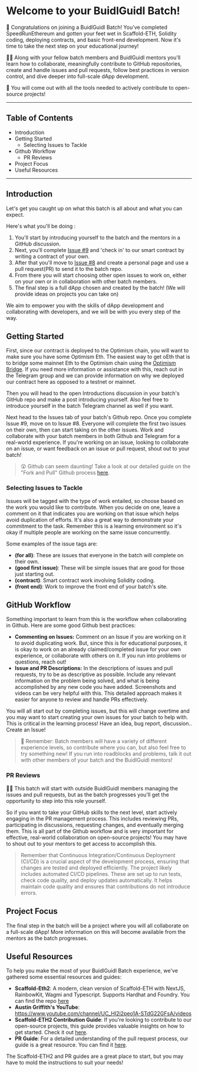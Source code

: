 # Welcome to your BuidlGuidl Batch!

🧨 Congratulations on joining a BuidlGuidl Batch! You've completed SpeedRunEthereum and gotten your feet wet in Scaffold-ETH, Solidity coding, deploying contracts, and basic front-end development.  Now it's time to take the next step on your educational journey!  

🧙‍♂️ Along with your fellow batch members and BuidlGuidl mentors you'll learn how to collaborate, meaningfully contribute to GitHub repositories, create and handle issues and pull requests, follow best practices in version control, and dive deeper into full-scale dApp development.

🔨 You will come out with all the tools needed to actively contribute to open-source projects!

---

## Table of Contents
- Introduction
- Getting Started
  - Selecting Issues to Tackle
- Github Workflow
  - PR Reviews
- Project Focus
- Useful Resources

---

## Introduction
Let's get you caught up on what this batch is all about and what you can expect.

Here's what you'll be doing :
1. You'll start by introducing yourself to the batch and the mentors in a GitHub discussion.
2. Next, you'll complete [Issue #9](/../../issues/9) and 'check in' to our smart contract by writing a contract of your own.
3. After that you'll move to [Issue #8](/../../issues/8) and create a personal page and use a pull request(PR) to send it to the batch repo.
4. From there you will start choosing other open issues to work on, either on your own or in collaboration with other batch members.
5. The final step is a full dApp chosen and created by the batch! (We will provide ideas on projects you can take on)

We aim to empower you with the skills of dApp development and collaborating with developers, and we will be with you every step of the way.

## Getting Started

First, since our contract is deployed to the Optimism chain, you will want to make sure you have some Optimism Eth.  The easiest way to get oEth that is to bridge some mainnet Eth to the Optimism chain using the [Optimism Bridge](https://app.optimism.io/bridge/deposit).  If you need more information or assistance with this, reach out in the Telegram group and we can provide information on why we deployed our contract here as opposed to a testnet or mainnet.

Then you will head to the open Introductions discussion in your batch's GitHub repo and make a post introducing yourself.  Also feel free to introduce yourself in the batch Telegram channel as well if you want.

Next head to the Issues tab of your batch's Github repo.  Once you complete Issue #9, move on to Issue #8.  Everyone will complete the first two issues on their own, then can start taking on the other issues.  Work and collaborate with your batch members in both Github and Telegram for a real-world experience.  If you're working on an issue, looking to collaborate on an issue, or want feedback on an issue or pull request, shout out to your batch!

> 😲 Github can seem daunting! Take a look at our detailed guide on the "Fork and Pull" Github process [here](https://gist.github.com/ZakGriffith/69d1eb8baebddd7d370b87a65a7e3ec0).

### Selecting Issues to Tackle

Issues will be tagged with the type of work entailed, so choose based on the work you would like to contribute.  When you decide on one, leave a comment on it that indicates you are working on that issue which helps avoid duplication of efforts. It's also a great way to demonstrate your commitment to the task. Remember this is a learning environment so it's okay if multiple people are working on the same issue concurrently. 

Some examples of the issue tags are:
- **(for all)**: These are issues that everyone in the batch will complete on their own.
- **(good first issue)**:  These will be simple issues that are good for those just starting out.
- **(contract)**:  Smart contract work involving Solidity coding.
- **(front end)**:  Work to improve the front end of your batch's site.

## GitHub Workflow

Something important to learn from this is the workflow when collaborating in Github. Here are some good Github best practices:
- **Commenting on Issues:** Comment on an Issue if you are working on it to avoid duplicating work.  But, since this is for educational purposes, it is okay to work on an already claimed/completed issue for your own experience, or collaborate with others on it.  If you run into problems or questions, reach out!
- **Issue and PR Descriptions:** In the descriptions of issues and pull requests, try to be as descriptive as possible.  Include any relevant information on the problem being solved, and what is being accomplished by any new code you have added.  Screenshots and videos can be very helpful with this.  This detailed approach makes it easier for anyone to review and handle PRs effectively.

You will all start out by completing issues, but this will change overtime and you may want to start creating your own issues for your batch to help with. This is critical in the learning process!  Have an idea, bug report, discussion..  Create an Issue!

> 🚦 Remember: Batch members will have a variety of different experience levels, so contribute where you can, but also feel free to try something new!  If you run into roadblocks and problems, talk it out with other members of your batch and the BuidlGuidl mentors!

### PR Reviews

👷‍♂️ This batch will start with outside BuidlGuidl members managing the issues and pull requests, but as the batch progresses you'll get the opportunity to step into this role yourself.

So if you want to take your GitHub skills to the next level, start actively engaging in the PR management process. This includes reviewing PRs, participating in discussions, requesting changes, and eventually merging them. This is all part of the Github workflow and is very important for effective, real-world collaboration on open-source projects!  You may have to shout out to your mentors to get access to accomplish this.

 > Remember that Continuous Integration/Continuous Deployment (CI/CD) is a crucial aspect of the development process, ensuring that changes are tested and deployed efficiently.  The project likely includes automated CI/CD pipelines. These are set up to run tests, check code quality, and deploy updates automatically. It helps maintain code quality and ensures that contributions do not introduce errors.

## Project Focus

The final step in the batch will be a project where you will all collaborate on a full-scale dApp!  More information on this will become available from the mentors as the batch progresses.

## Useful Resources

To help you make the most of your BuidlGuidl Batch experience, we've gathered some essential resources and guides:

- **Scaffold-Eth2**: A modern, clean version of Scaffold-ETH with NextJS, RainbowKit, Wagmi and Typescript. Supports Hardhat and Foundry. You can find the repo [here](https://github.com/scaffold-eth/scaffold-eth-2)
- **Austin Griffith's YouTube**: https://www.youtube.com/channel/UC_HI2i2peo1A-STdG22GFsA/videos
- **Scaffold-ETH2 Contribution Guide**: If you're looking to contribute to our open-source projects, this guide provides valuable insights on how to get started. Check it out [here](https://github.com/scaffold-eth/scaffold-eth-2/blob/main/CONTRIBUTING.md).
- **PR Guide**: For a detailed understanding of the pull request process, our guide is a great resource. You can find it [here](https://gist.github.com/ZakGriffith/69d1eb8baebddd7d370b87a65a7e3ec0).

The Scaffold-ETH2 and PR guides are a great place to start, but you may have to mold the instructions to suit your needs!
